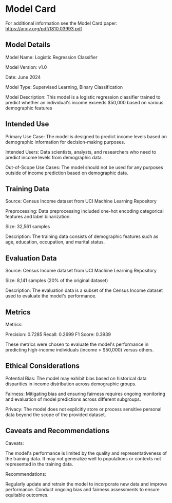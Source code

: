 # Model Card

For additional information see the Model Card paper: https://arxiv.org/pdf/1810.03993.pdf

## Model Details

Model Name: Logistic Regression Classifier

Model Version: v1.0

Date: June 2024

Model Type: Supervised Learning, Binary Classification

Model Description: This model is a logistic regression classifier trained to predict whether an individual's income exceeds $50,000 based on various demographic features

## Intended Use

Primary Use Case: The model is designed to predict income levels based on demographic information for decision-making purposes.

Intended Users: Data scientists, analysts, and researchers who need to predict income levels from demographic data.

Out-of-Scope Use Cases: The model should not be used for any purposes outside of income prediction based on demographic data.

## Training Data

Source: Census Income dataset from UCI Machine Learning Repository

Preprocessing: Data preprocessing included one-hot encoding categorical features and label binarization.

Size: 32,561 samples

Description: The training data consists of demographic features such as age, education, occupation, and marital status.

## Evaluation Data

Source: Census Income dataset from UCI Machine Learning Repository

Size: 8,141 samples (20% of the original dataset)

Description: The evaluation data is a subset of the Census Income dataset used to evaluate the model's performance.

## Metrics

Metrics:

Precision: 0.7285
Recall: 0.2699
F1 Score: 0.3939

These metrics were chosen to evaluate the model's performance in predicting high-income individuals (income > $50,000) versus others.

## Ethical Considerations

Potential Bias: The model may exhibit bias based on historical data disparities in income distribution across demographic groups.

Fairness: Mitigating bias and ensuring fairness requires ongoing monitoring and evaluation of model predictions across different subgroups.

Privacy: The model does not explicitly store or process sensitive personal data beyond the scope of the provided dataset.

## Caveats and Recommendations

Caveats:

The model's performance is limited by the quality and representativeness of the training data.
It may not generalize well to populations or contexts not represented in the training data.

Recommendations:

Regularly update and retrain the model to incorporate new data and improve performance.
Conduct ongoing bias and fairness assessments to ensure equitable outcomes.